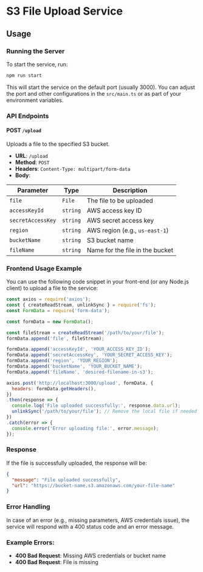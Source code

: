 # S3 File Upload Service

## Usage

### Running the Server

To start the service, run:

```bash
npm run start
```

This will start the service on the default port (usually 3000). You can adjust the port and other configurations in the `src/main.ts` or as part of your environment variables.

### API Endpoints

#### POST `/upload`

Uploads a file to the specified S3 bucket.

- **URL**: `/upload`
- **Method**: `POST`
- **Headers**: `Content-Type: multipart/form-data`
- **Body**:

| Parameter         | Type        | Description                       |
|-------------------|-------------|-----------------------------------|
| `file`            | `File`      | The file to be uploaded           |
| `accessKeyId`     | `string`    | AWS access key ID                 |
| `secretAccessKey` | `string`    | AWS secret access key             |
| `region`          | `string`    | AWS region (e.g., `us-east-1`)    |
| `bucketName`      | `string`    | S3 bucket name                    |
| `fileName`        | `string`    | Name for the file in the bucket   |

### Frontend Usage Example

You can use the following code snippet in your front-end (or any Node.js client) to upload a file to the service:

```javascript
const axios = require('axios');
const { createReadStream, unlinkSync } = require('fs');
const FormData = require('form-data');

const formData = new FormData();

const fileStream = createReadStream('/path/to/your/file');
formData.append('file', fileStream);

formData.append('accessKeyId', 'YOUR_ACCESS_KEY_ID'); 
formData.append('secretAccessKey', 'YOUR_SECRET_ACCESS_KEY'); 
formData.append('region', 'YOUR_REGION'); 
formData.append('bucketName', 'YOUR_BUCKET_NAME'); 
formData.append('fileName', 'desired-filename-in-s3');

axios.post('http://localhost:3000/upload', formData, {
  headers: formData.getHeaders(),
})
.then(response => {
  console.log('File uploaded successfully:', response.data.url);
  unlinkSync('/path/to/your/file'); // Remove the local file if needed
})
.catch(error => {
  console.error('Error uploading file:', error.message);
});
```

### Response

If the file is successfully uploaded, the response will be:

```json
{
  "message": "File uploaded successfully",
  "url": "https://bucket-name.s3.amazonaws.com/your-file-name"
}
```

### Error Handling

In case of an error (e.g., missing parameters, AWS credentials issue), the service will respond with a 400 status code and an error message.

### Example Errors:

- **400 Bad Request**: Missing AWS credentials or bucket name
- **400 Bad Request**: File is missing
